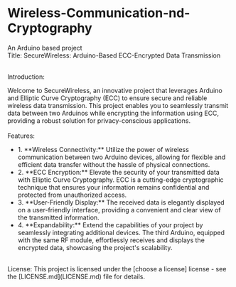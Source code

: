 # Wireless-Communication-nd-Cryptography
An Arduino based project
<br>
Title: SecureWireless: Arduino-Based ECC-Encrypted Data Transmission
</br>

<br>
Introduction:

Welcome to SecureWireless, an innovative project that leverages Arduino and Elliptic Curve Cryptography (ECC) to ensure secure and reliable wireless data transmission. This project enables you to seamlessly transmit data between two Arduinos while encrypting the information using ECC, providing a robust solution for privacy-conscious applications.
</br>
<br>
Features:
<ul>
<li>
1. **Wireless Connectivity:** Utilize the power of wireless communication between two Arduino devices, allowing for flexible and efficient data transfer without the hassle of physical connections.</li>
<li>
2. **ECC Encryption:** Elevate the security of your transmitted data with Elliptic Curve Cryptography. ECC is a cutting-edge cryptographic technique that ensures your information remains confidential and protected from unauthorized access.</li>
<li>
3. **User-Friendly Display:** The received data is elegantly displayed on a user-friendly interface, providing a convenient and clear view of the transmitted information.</li>
<li>
4. **Expandability:** Extend the capabilities of your project by seamlessly integrating additional devices. The third Arduino, equipped with the same RF module, effortlessly receives and displays the encrypted data, showcasing the project's scalability.
</li>
</ul>

<br>
License:
This project is licensed under the [choose a license] license - see the [LICENSE.md](LICENSE.md) file for details.
</br>